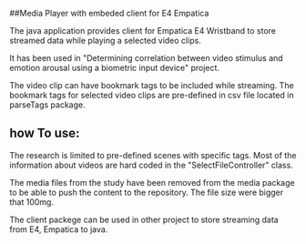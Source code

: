 ##Media Player with embeded client for E4 Empatica

The java application provides client for Empatica E4 Wristband to store streamed data while playing a selected video clips. 

It has been used in "Determining correlation between video stimulus and emotion arousal using a biometric input device" project.

The video clip can have bookmark tags to be included while streaming. The bookmark tags for selected video clips are pre-defined in csv file located in parseTags package.

## how To use:

The research is limited to pre-defined scenes with specific tags. Most of the information about videos are hard coded in the "SelectFileController" class.

The media files from the study have been removed from the media package to be able to push the content to the repository. The file size were bigger that 100mg.

The client packege can be used in other project to store streaming data from E4, Empatica to java.


